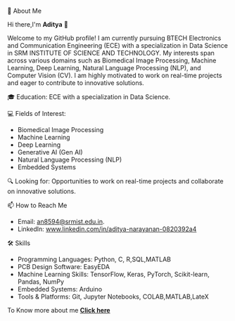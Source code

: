 🚀 About Me

Hi there,I'm **Aditya**  **👋**

Welcome to my GitHub profile!
I am currently pursuing BTECH Electronics and Communication Engineering (ECE) with a specialization in Data Science in SRM INSTITUTE OF SCIENCE AND TECHNOLOGY.
My interests span across various domains such as Biomedical Image Processing, Machine Learning, Deep Learning, Natural Language Processing (NLP), and Computer Vision (CV). 
I am highly motivated to work on real-time projects and eager to contribute to innovative solutions.



🎓 Education: ECE with a specialization in Data Science.

💻 Fields of Interest:
* Biomedical Image Processing 
* Machine Learning
* Deep Learning
* Generative AI (Gen AI)
* Natural Language Processing (NLP)
* Embedded Systems


🔍 Looking for: Opportunities to work on real-time projects and collaborate on innovative solutions.

📫 How to Reach Me
* Email: an8594@srmist.edu.in.
* LinkedIn: www.linkedin.com/in/aditya-narayanan-0820392a4

🛠️ Skills
* Programming Languages: Python, C, R,SQL,MATLAB
* PCB Design Software: EasyEDA
* Machine Learning Skills: TensorFlow, Keras, PyTorch, Scikit-learn, Pandas, NumPy
* Embedded Systems: Arduino
* Tools & Platforms: Git, Jupyter Notebooks, COLAB,MATLAB,LateX

To Know more about me [**Click here**](https://sites.google.com/srmist.edu.in/m-n-aditya/introduction?authuser=1)







<!---
MNADITYA05/MNADITYA05 is a ✨ special ✨ repository because its `README.md` (this file) appears on your GitHub profile.
You can click the Preview link to take a look at your changes.
--->

